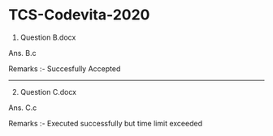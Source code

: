 # TCS-Codevita-2020

1. Question B.docx

Ans. B.c

Remarks :- Succesfully Accepted

________________________________________________________

2. Question C.docx

Ans. C.c

Remarks :- Executed successfully but time limit exceeded
